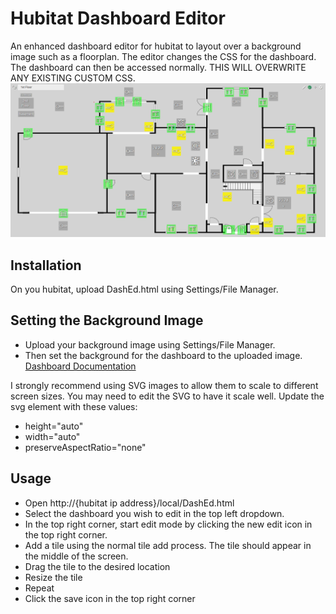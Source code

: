 # Hubitat Dashboard Editor
An enhanced dashboard editor for hubitat to layout over a background image such as a floorplan.  The editor changes the CSS for the dashboard.  The dashboard can then be accessed normally.  THIS WILL OVERWRITE ANY EXISTING CUSTOM CSS.
![Example](example.png)

## Installation
On you hubitat, upload DashEd.html using Settings/File Manager.

## Setting the Background Image
* Upload your background image using Settings/File Manager.
* Then set the background for the dashboard to the uploaded image.
[Dashboard Documentation](https://docs.hubitat.com/index.php?title=Hubitat%E2%84%A2_Dashboard)

I strongly recommend using SVG images to allow them to scale to different screen sizes.  You may need to edit the SVG to have it scale well.  Update the svg element with these values:
* height="auto"
* width="auto"
* preserveAspectRatio="none"

## Usage
* Open http://{hubitat ip address}/local/DashEd.html
* Select the dashboard you wish to edit in the top left dropdown.
* In the top right corner, start edit mode by clicking the new edit icon in the top right corner.
* Add a tile using the normal tile add process.  The tile should appear in the middle of the screen.
* Drag the tile to the desired location
* Resize the tile
* Repeat
* Click the save icon in the top right corner
